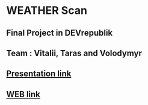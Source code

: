 # WEATHER Scan
## Final Project in DEVrepublik
## Team : Vitalii, Taras and Volodymyr
## [Presentation link](https://prezi.com/view/gHP29fqduJdnXliVjjxX/)
## [WEB link](https://weather-scan.herokuapp.com/)
